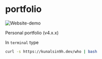 # portfolio

![Website-demo](https://kunalsin9h.dev/demo.png)

Personal portfolio (v4.x.x)

In `terminal` type

```bash
curl -s https://kunalsin9h.dev/who | bash
```
